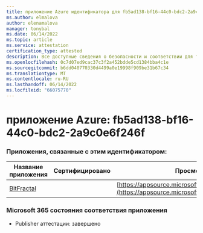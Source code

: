 ```yaml
---
title: приложение Azure идентификатора для fb5ad138-bf16-44c0-bdc2-2a9c0e6f246f
ms.author: elmalova
author: elenamalova
manager: tonybal
ms.date: 06/14/2022
ms.topic: article
ms.service: attestation
certification_type: attested
description: Все доступные сведения о безопасности и соответствии для fb5ad138-bf16-44c0-bdc2-2a9c0e6f246f.
ms.openlocfilehash: 0c7d07ed9cac37c3f2a452bdde5cd1384bba4c1e
ms.sourcegitcommit: b6dd040770330d4499a0e19998f909be31b67c34
ms.translationtype: MT
ms.contentlocale: ru-RU
ms.lasthandoff: 06/14/2022
ms.locfileid: "66075770"
---
```

# <a name="azure-app-id-fb5ad138-bf16-44c0-bdc2-2a9c0e6f246f"></a>приложение Azure: fb5ad138-bf16-44c0-bdc2-2a9c0e6f246f


### <a name="apps-associated-with-this-id"></a>Приложения, связанные с этим идентификатором:
| **Название приложения** | **Сертифицировано** | **Просмотр в AppSource** |
|--------------|---------------|-----------------------|
| [BitFractal](../forward/WA200004172.md) |  | [https://appsource.microsoft.com/product/office/WA200004172](https://appsource.microsoft.com/product/office/WA200004172) |

### <a name="microsoft-365-app-compliance-status"></a>Microsoft 365 состояния соответствия приложения
- Publisher аттестации: завершено
